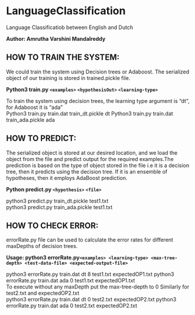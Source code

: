 # LanguageClassification
Language Classificatiob between English and Dutch

**Author: Amrutha Varshini Mandalreddy**

## HOW TO TRAIN THE SYSTEM:
We could train the system using Decision trees or Adaboost. The serialized object of our
training is stored in trained.pickle file.

**Python3 train.py `<examples>` `<hypothesisOut>` `<learning-type>`**

To train the system using decision trees, the learning type argument is “dt”, for Adaboost it is “ada” <br />
Python3 train.py train.dat train_dt.pickle dt Python3 train.py train.dat train_ada.pickle ada
  
## HOW TO PREDICT:
The serialized object is stored at our desired location, and we load the object from the file
and predict output for the required examples.The prediction is based on the type of object stored in the file i.e it is a decision tree, then
it predicts using the decision tree. If it is an ensemble of hypotheses, then it employs AdaBoost prediction.

**Python predict.py `<hypothesis>` `<file>`**

python3 predict.py train_dt.pickle test1.txt <br />
python3 predict.py train_ada.pickle test1.txt

## HOW TO CHECK ERROR:
errorRate.py file can be used to calculate the error rates for different maxDepths of decision trees.

**Usage: python3 errorRate.py​ ​`<examples> <learning-type> <max-tree-depth> <test-data-file> <expected-output-file>`**

python3 errorRate.py​ ​train.dat dt 8 test1.txt expectedOP1.txt python3 errorRate.py​ ​train.dat ada 0 test1.txt expectedOP1.txt <br />
To execute without any maxDepth put the max-tree-depth to 0 Similarly for test2.txt and expectedOP2.txt <br />
python3 errorRate.py​ ​train.dat dt 0 test2.txt expectedOP2.txt python3 errorRate.py​ ​train.dat ada 0 test2.txt expectedOP2.txt <br />
